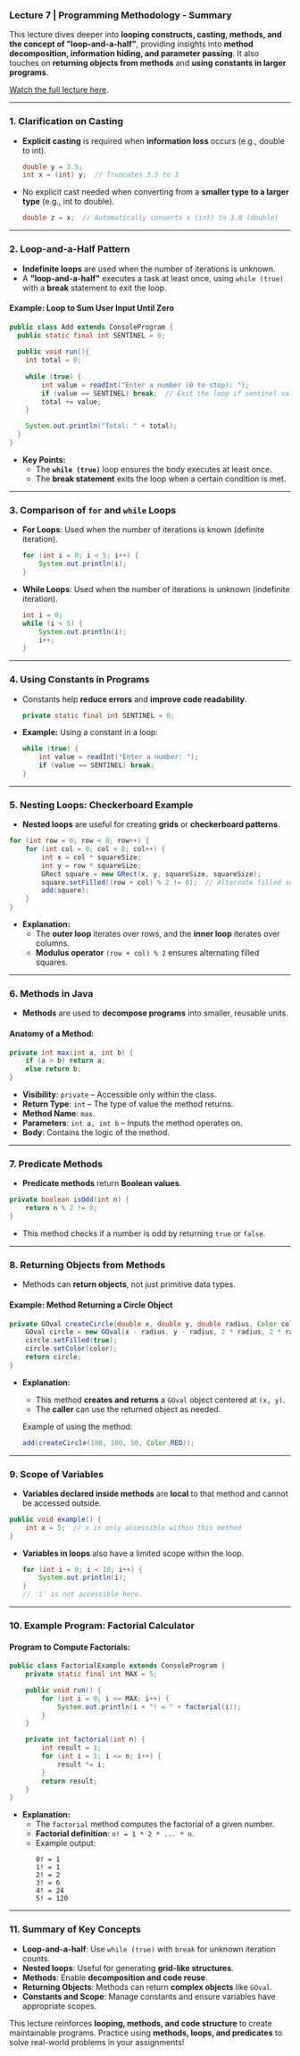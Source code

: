 ### **Lecture 7 | Programming Methodology - Summary**

This lecture dives deeper into **looping constructs, casting, methods, and the concept of "loop-and-a-half"**, providing insights into **method decomposition, information hiding, and parameter passing**. It also touches on **returning objects from methods** and **using constants in larger programs**.

[Watch the full lecture here](https://www.youtube.com/watch?v=3oM9yT9kBBc).

---

### **1. Clarification on Casting**

- **Explicit casting** is required when **information loss** occurs (e.g., double to int).
  ```java
  double y = 3.5;
  int x = (int) y;  // Truncates 3.5 to 3
  ```
- No explicit cast needed when converting from a **smaller type to a larger type** (e.g., int to double).
  ```java
  double z = x;  // Automatically converts x (int) to 3.0 (double)
  ```

---

### **2. Loop-and-a-Half Pattern**

- **Indefinite loops** are used when the number of iterations is unknown.
- A **"loop-and-a-half"** executes a task at least once, using `while (true)` with a **break** statement to exit the loop.

#### Example: Loop to Sum User Input Until Zero

```java
public class Add extends ConsoleProgram {
  public static final int SENTINEL = 0;
  
  public void run(){
    int total = 0;
  
    while (true) {
        int value = readInt("Enter a number (0 to stop): ");
        if (value == SENTINEL) break;  // Exit the loop if sentinel value is entered
        total += value;
    }

    System.out.println("Total: " + total);
  }
}
```

- **Key Points:**
  - The **`while (true)`** loop ensures the body executes at least once.
  - The **break statement** exits the loop when a certain condition is met.

---

### **3. Comparison of `for` and `while` Loops**

- **For Loops**: Used when the number of iterations is known (definite iteration).
  ```java
  for (int i = 0; i < 5; i++) {
      System.out.println(i);
  }
  ```
- **While Loops**: Used when the number of iterations is unknown (indefinite iteration).
  ```java
  int i = 0;
  while (i < 5) {
      System.out.println(i);
      i++;
  }
  ```

---

### **4. Using Constants in Programs**

- Constants help **reduce errors** and **improve code readability**.
  ```java
  private static final int SENTINEL = 0;
  ```
- **Example:** Using a constant in a loop:
  ```java
  while (true) {
      int value = readInt("Enter a number: ");
      if (value == SENTINEL) break;
  }
  ```

---

### **5. Nesting Loops: Checkerboard Example**

- **Nested loops** are useful for creating **grids** or **checkerboard patterns**.

```java
for (int row = 0; row < 8; row++) {
    for (int col = 0; col < 8; col++) {
        int x = col * squareSize;
        int y = row * squareSize;
        GRect square = new GRect(x, y, squareSize, squareSize);
        square.setFilled((row + col) % 2 != 0);  // Alternate filled squares
        add(square);
    }
}
```

- **Explanation:**
  - The **outer loop** iterates over rows, and the **inner loop** iterates over columns.
  - **Modulus operator** `(row + col) % 2` ensures alternating filled squares.

---

### **6. Methods in Java**

- **Methods** are used to **decompose programs** into smaller, reusable units.

#### Anatomy of a Method:

```java
private int max(int a, int b) {
    if (a > b) return a;
    else return b;
}
```

- **Visibility**: `private` – Accessible only within the class.
- **Return Type**: `int` – The type of value the method returns.
- **Method Name**: `max`.
- **Parameters**: `int a, int b` – Inputs the method operates on.
- **Body**: Contains the logic of the method.

---

### **7. Predicate Methods**

- **Predicate methods** return **Boolean values**.

```java
private boolean isOdd(int n) {
    return n % 2 != 0;
}
```

- This method checks if a number is odd by returning `true` or `false`.

---

### **8. Returning Objects from Methods**

- Methods can **return objects**, not just primitive data types.

#### Example: Method Returning a Circle Object

```java
private GOval createCircle(double x, double y, double radius, Color color) {
    GOval circle = new GOval(x - radius, y - radius, 2 * radius, 2 * radius);
    circle.setFilled(true);
    circle.setColor(color);
    return circle;
}
```

- **Explanation:**

  - This method **creates and returns** a `GOval` object centered at `(x, y)`.
  - The **caller** can use the returned object as needed.

  Example of using the method:

  ```java
  add(createCircle(100, 100, 50, Color.RED));
  ```

---

### **9. Scope of Variables**

- **Variables declared inside methods** are **local** to that method and cannot be accessed outside.

```java
public void example() {
    int x = 5;  // x is only accessible within this method
}
```

- **Variables in loops** also have a limited scope within the loop.
  ```java
  for (int i = 0; i < 10; i++) {
      System.out.println(i);
  }
  // 'i' is not accessible here.
  ```

---

### **10. Example Program: Factorial Calculator**

#### Program to Compute Factorials:

```java
public class FactorialExample extends ConsoleProgram {
    private static final int MAX = 5;

    public void run() {
        for (int i = 0; i <= MAX; i++) {
            System.out.println(i + "! = " + factorial(i));
        }
    }

    private int factorial(int n) {
        int result = 1;
        for (int i = 1; i <= n; i++) {
            result *= i;
        }
        return result;
    }
}
```

- **Explanation:**
  - The `factorial` method computes the factorial of a given number.
  - **Factorial definition**: `n! = 1 * 2 * ... * n`.
  - Example output:
    ```
    0! = 1
    1! = 1
    2! = 2
    3! = 6
    4! = 24
    5! = 120
    ```

---

### **11. Summary of Key Concepts**

- **Loop-and-a-half**: Use `while (true)` with `break` for unknown iteration counts.
- **Nested loops**: Useful for generating **grid-like structures**.
- **Methods**: Enable **decomposition and code reuse**.
- **Returning Objects**: Methods can return **complex objects** like `GOval`.
- **Constants and Scope**: Manage constants and ensure variables have appropriate scopes.

This lecture reinforces **looping, methods, and code structure** to create maintainable programs. Practice using **methods, loops, and predicates** to solve real-world problems in your assignments!
